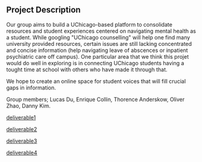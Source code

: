 ## Project Description

Our group aims to build a UChicago-based platform to consolidate resources and student experiences centered on navigating mental health as a student. While googling "UChicago counselling" will help one find many university provided resources, certain issues are still lacking concentrated and concise information (help navigating leave of abscences or inpatient psychiatric care off campus). One particular area that we think this projet would do well in exploring is in connecting UChicago students having a tought time at school with others who have made it through that.

We hope to create an online space for student voices that will fill crucial gaps in information. 

Group members; Lucas Du, Enrique Collin, Thorence Anderskow, Oliver Zhao, Danny Kim.


[deliverable1]()

[deliverable2]()

[deliverable3]()

[deliverable4]()

